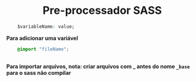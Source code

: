 <h1 align="center">Pre-processador SASS </h1>

``` css
    $variableName: value;
```
**Para adicionar uma variável**


``` css
    @import "fileName";
    
```

**Para importar arquivos, nota: criar arquivos com _ antes do nome ``` _base ``` para o sass não compilar**
